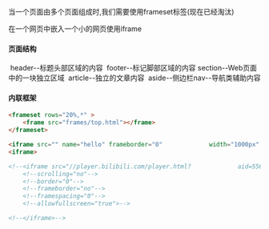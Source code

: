 当一个页面由多个页面组成时,我们需要使用frameset标签(现在已经淘汰)

在一个网页中嵌入一个小的网页使用iframe

#### 页面结构

​	header--标题头部区域的内容
​    footer--标记脚部区域的内容
​    section--Web页面中的一块独立区域
​    article--独立的文章内容
​    aside--侧边栏
​    nav--导航类辅助内容

#### 内联框架

```html
<frameset rows="20%,*" >  
	<frame src="frames/top.html"></frame>
</frameset>
```
```html
<iframe src="" name="hello" frameborder="0" 			width="1000px" height="800px">
<iframe>
```



```html
<!--<iframe src="//player.bilibili.com/player.html? 			aid=55631961&bvid=BV1x4411V75C&cid=97257967&page=11"-->
    <!--scrolling="no"-->
    <!--border="0"-->
    <!--frameborder="no"-->
    <!--framespacing="0"-->
    <!--allowfullscreen="true">-->

<!--</iframe>-->
```